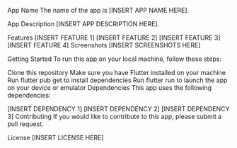 App Name
The name of the app is [INSERT APP NAME HERE].

App Description
[INSERT APP DESCRIPTION HERE].

Features
[INSERT FEATURE 1]
[INSERT FEATURE 2]
[INSERT FEATURE 3]
[INSERT FEATURE 4]
Screenshots
[INSERT SCREENSHOTS HERE]

Getting Started
To run this app on your local machine, follow these steps:

Clone this repository
Make sure you have Flutter installed on your machine
Run flutter pub get to install dependencies
Run flutter run to launch the app on your device or emulator
Dependencies
This app uses the following dependencies:

[INSERT DEPENDENCY 1]
[INSERT DEPENDENCY 2]
[INSERT DEPENDENCY 3]
Contributing
If you would like to contribute to this app, please submit a pull request.

License
[INSERT LICENSE HERE]
